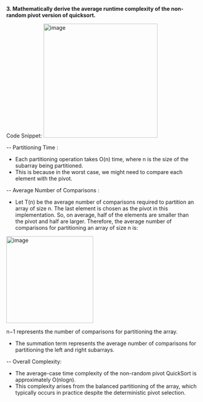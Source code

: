 **3. Mathematically derive the average runtime complexity of the non-random pivot version of quicksort.**

Code Snippet:
<img width="301" alt="image" src="https://github.com/gayathri-leburu/CSE5311/assets/156869407/3bd977f8-7bdd-440f-a191-08f2ed03f030">

-- Partitioning Time :

- Each partitioning operation takes O(n) time, where n is the size of the subarray being partitioned.
- This is because in the worst case, we might need to compare each element with the pivot.

-- Average Number of Comparisons :

- Let T(n) be the average number of comparisons required to partition an array of size n.
The last element is chosen as the pivot in this implementation. So, on average, half of the elements are smaller than the pivot and half are larger.
Therefore, the average number of comparisons for partitioning an array of size n is:
<img width="229" alt="image" src="https://github.com/gayathri-leburu/CSE5311/assets/156869407/97a6d343-cc8c-4da8-82be-2a9281a444aa">
  
n−1 represents the number of comparisons for partitioning the array.
- The summation term represents the average number of comparisons for partitioning the left and right subarrays.

 -- Overall Complexity:
 

- The average-case time complexity of the non-random pivot QuickSort is approximately O(nlogn).
- This complexity arises from the balanced partitioning of the array, which typically occurs in practice despite the deterministic pivot selection.


